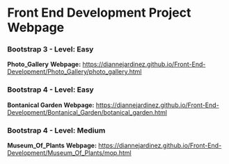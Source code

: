 # Front End Development Project Webpage


### Bootstrap 3 - Level: Easy
**Photo_Gallery**
**Webpage:** https://diannejardinez.github.io/Front-End-Development/Photo_Gallery/photo_gallery.html

### Bootstrap 4 - Level: Easy
**Bontanical Garden**
**Webpage:** https://diannejardinez.github.io/Front-End-Development/Bontanical_Garden/botanical_garden.html


### Bootstrap 4 - Level: Medium
**Museum_Of_Plants**
**Webpage:** https://diannejardinez.github.io/Front-End-Development/Museum_Of_Plants/mop.html